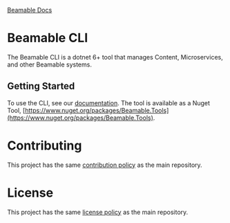 [Beamable Docs](https://docs.beamable.com/docs/beamable-overview)

# Beamable CLI
The Beamable CLI is a dotnet 6+ tool that manages Content, Microservices, and other Beamable systems. 

## Getting Started
To use the CLI, see our [documentation](https://docs.beamable.com/docs/cli-guide-getting-started). The tool is available as a Nuget Tool, [https://www.nuget.org/packages/Beamable.Tools](https://www.nuget.org/packages/Beamable.Tools).

# Contributing 
This project has the same [contribution policy](https://github.com/beamable/BeamableProduct/tree/main/README.md#Contributing) as the main repository.

# License 
This project has the same [license policy](https://github.com/beamable/BeamableProduct/tree/main/README.md#License) as the main repository.
